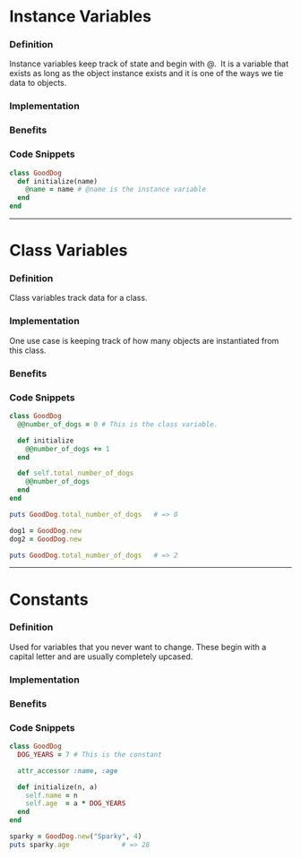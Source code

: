 
# Instance Variables
### Definition
Instance variables keep track of state and begin with @.  It is a variable that exists as long as the object instance exists and it is one of the ways we tie data to objects.

### Implementation


### Benefits


### Code Snippets
```ruby
class GoodDog
  def initialize(name)
    @name = name # @name is the instance variable
  end
end
```
-----------
# Class Variables
### Definition
Class variables track data for a class.

### Implementation
One use case is keeping track of how many objects are instantiated from this class.

### Benefits


### Code Snippets
```ruby
class GoodDog
  @@number_of_dogs = 0 # This is the class variable.

  def initialize
    @@number_of_dogs += 1
  end

  def self.total_number_of_dogs
    @@number_of_dogs
  end
end

puts GoodDog.total_number_of_dogs   # => 0

dog1 = GoodDog.new
dog2 = GoodDog.new

puts GoodDog.total_number_of_dogs   # => 2
```

---------------
# Constants
### Definition
Used for variables that you never want to change. These begin with a capital letter and are usually completely upcased.


### Implementation


### Benefits


### Code Snippets
```ruby
class GoodDog
  DOG_YEARS = 7 # This is the constant

  attr_accessor :name, :age

  def initialize(n, a)
    self.name = n
    self.age  = a * DOG_YEARS
  end
end

sparky = GoodDog.new("Sparky", 4)
puts sparky.age             # => 28
```
